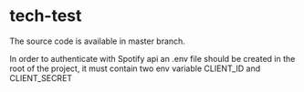 # tech-test

The source code is available in master branch.

In order to authenticate with Spotify api an .env file should be created in the root of the project, it must contain two env variable CLIENT_ID and CLIENT_SECRET
